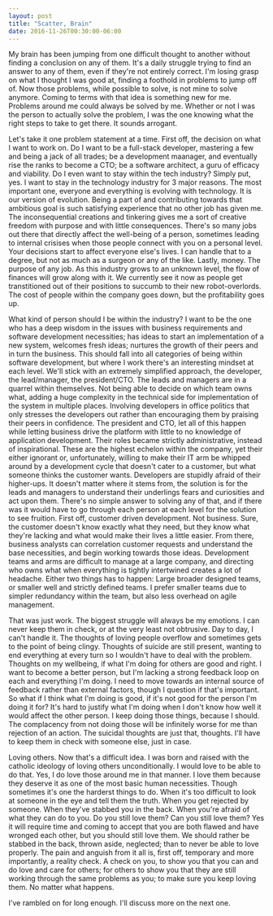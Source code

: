 ```yaml
---
layout: post
title: "Scatter, Brain"
date: 2016-11-26T00:30:00-06:00
---
```


My brain has been jumping from one difficult thought to another without finding a conclusion on any of them. It's a daily struggle trying to find an answer to any of them, even if they're not entirely correct. I'm losing grasp on what I thought I was good at, finding a foothold in problems to jump off of. Now those problems, while possible to solve, is not mine to solve anymore. Coming to terms with that idea is something new for me. Problems around me could always be solved by me. Whether or not I was the person to actually solve the problem, I was the one knowing what the right steps to take to get there. It sounds arrogant.

Let's take it one problem statement at a time. First off, the decision on what I want to work on. Do I want to be a full-stack developer, mastering a few and being a jack of all trades; be a development maanager, and eventually rise the ranks to become a CTO; be a software architect, a guru of efficacy and viability. Do I even want to stay within the tech industry? Simply put, yes. I want to stay in the technology industry for 3 major reasons. The most important one, everyone and everything is evolving with technology. It is our version of evolution. Being a part of and contributing towards that ambitious goal is such satisfying experience that no other job has given me. The inconsequential creations and tinkering gives me a sort of creative freedom with purpose and with little consequences. There's so many jobs out there that directly affect the well-being of a person, sometimes leading to internal crisises when those people connect with you on a personal level. Your decisions start to affect everyone else's lives. I can handle that to a degree, but not as much as a surgeon or any of the like. Lastly, money. The purpose of any job. As this industry grows to an unknown level, the flow of finances will grow along with it. We currently see it now as people get transtitioned out of their positions to succumb to their new robot-overlords. The cost of people within the company goes down, but the profitability goes up.

What kind of person should I be within the industry? I want to be the one who has a deep wisdom in the issues with business requirements and software development necessities; has ideas to start an implementation of a new system, welcomes fresh ideas; nurtures the growth of their peers and in turn the business. This should fall into all categories of being within software development, but where I work there's an interesting mindset at each level. We'll stick with an extremely simplified approach, the developer, the lead/manager, the president/CTO. The leads and managers are in a quarrel within themselves. Not being able to decide on which team owns what, adding a huge complexity in the technical side for implementation of the system in multiple places. Involving developers in office politics that only stresses the developers out rather than encouraging them by praising their peers in confidence. The president and CTO, let all of this happen while letting business drive the platform with little to no knowledge of application development. Their roles became strictly administrative, instead of inspirational. These are the highest echelon within the company, yet their either ignorant or, unfortunately, willing to make their IT arm be whipped around by a development cycle that doesn't cater to a customer, but what someone thinks the customer wants. Developers are stupidly afraid of their higher-ups. It doesn't matter where it stems from, the solution is for the leads and managers to understand their underlings fears and curiosities and act upon them. There's no simple answer to solving any of that, and if there was it would have to go through each person at each level for the solution to see fruition. First off, customer driven development. Not business. Sure, the customer doesn't know exactly what they need, but they know what they're lacking and what would make their lives a little easier. From there, business analysts can correlation customer requests and understand the base necessities, and begin working towards those ideas. Development teams and arms are difficult to manage at a large company, and directing who owns what when everything is tightly intertwined creates a lot of headache. Either two things has to happen: Large broader designed teams, or smaller well and strictly defined teams. I prefer smaller teams due to simpler redundancy within the team, but also less overhead on agile management.

That was just work. The biggest struggle will always be my emotions. I can never keep them in check, or at the very least not obtrusive. Day to day, I can't handle it. The thoughts of loving people overflow and sometimes gets to the point of being clingy. Thoughts of suicide are still present, wanting to end everything at every turn so I wouldn't have to deal with the problem. Thoughts on my wellbeing, if what I'm doing for others are good and right. I want to become a better person, but I'm lacking a strong feedback loop on each and everything I'm doing. I need to move towards an internal source of feedback rather than external factors, though I question if that's important. So what if I think what I'm doing is good, if it's not good for the person I'm doing it for? It's hard to justify what I'm doing when I don't know how well it would affect the other person. I keep doing those things, because I should. The complacency from not doing those will be infinitely worse for me than rejection of an action. The suicidal thoughts are just that, thoughts. I'll have to keep them in check with someone else, just in case.

Loving others. Now that's a difficult idea. I was born and raised with the catholic ideology of loving others unconditionally. I would love to be able to do that. Yes, I do love those around me in that manner. I love them because they deserve it as one of the most basic human necessities. Though sometimes it's one the harderst things to do. When it's too difficult to look at someone in the eye and tell them the truth. When you get rejected by someone. When they've stabbed you in the back. When you're afraid of what they can do to you. Do you still love them? Can you still love them? Yes it will require time and coming to accept that you are both flawed and have wronged each other, but you should still love them. We should rather be stabbed in the back, thrown aside, neglected; than to never be able to love properly. The pain and anguish from it all is, first off, temporary and more importantly, a reality check. A check on you, to show you that you can and do love and care for others; for others to show you that they are still working through the same problems as you; to make sure you keep loving them. No matter what happens.

I've rambled on for long enough. I'll discuss more on the next one.